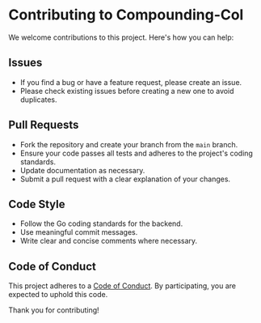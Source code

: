 # Contributing to Compounding-Col

We welcome contributions to this project. Here's how you can help:

## Issues

- If you find a bug or have a feature request, please create an issue.
- Please check existing issues before creating a new one to avoid duplicates.

## Pull Requests

- Fork the repository and create your branch from the `main` branch.
- Ensure your code passes all tests and adheres to the project's coding standards.
- Update documentation as necessary.
- Submit a pull request with a clear explanation of your changes.

## Code Style

- Follow the Go coding standards for the backend.
- Use meaningful commit messages.
- Write clear and concise comments where necessary.

## Code of Conduct

This project adheres to a [Code of Conduct](CODE_OF_CONDUCT.md). By participating, you are expected to uphold this 
code.

Thank you for contributing!

